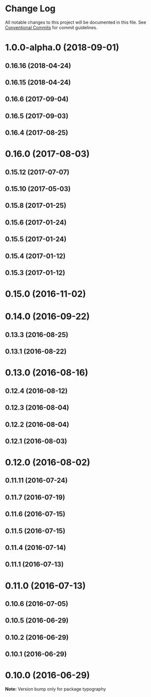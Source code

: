 # Change Log

All notable changes to this project will be documented in this file.
See [Conventional Commits](https://conventionalcommits.org) for commit guidelines.

<a name="1.0.0-alpha.0"></a>
# 1.0.0-alpha.0 (2018-09-01)



<a name="0.16.16"></a>
## 0.16.16 (2018-04-24)



<a name="0.16.15"></a>
## 0.16.15 (2018-04-24)



<a name="0.16.6"></a>
## 0.16.6 (2017-09-04)



<a name="0.16.5"></a>
## 0.16.5 (2017-09-03)



<a name="0.16.4"></a>
## 0.16.4 (2017-08-25)



<a name="0.16.0"></a>
# 0.16.0 (2017-08-03)



<a name="0.15.12"></a>
## 0.15.12 (2017-07-07)



<a name="0.15.10"></a>
## 0.15.10 (2017-05-03)



<a name="0.15.8"></a>
## 0.15.8 (2017-01-25)



<a name="0.15.6"></a>
## 0.15.6 (2017-01-24)



<a name="0.15.5"></a>
## 0.15.5 (2017-01-24)



<a name="0.15.4"></a>
## 0.15.4 (2017-01-12)



<a name="0.15.3"></a>
## 0.15.3 (2017-01-12)



<a name="0.15.0"></a>
# 0.15.0 (2016-11-02)



<a name="0.14.0"></a>
# 0.14.0 (2016-09-22)



<a name="0.13.3"></a>
## 0.13.3 (2016-08-25)



<a name="0.13.1"></a>
## 0.13.1 (2016-08-22)



<a name="0.13.0"></a>
# 0.13.0 (2016-08-16)



<a name="0.12.4"></a>
## 0.12.4 (2016-08-12)



<a name="0.12.3"></a>
## 0.12.3 (2016-08-04)



<a name="0.12.2"></a>
## 0.12.2 (2016-08-04)



<a name="0.12.1"></a>
## 0.12.1 (2016-08-03)



<a name="0.12.0"></a>
# 0.12.0 (2016-08-02)



<a name="0.11.11"></a>
## 0.11.11 (2016-07-24)



<a name="0.11.7"></a>
## 0.11.7 (2016-07-19)



<a name="0.11.6"></a>
## 0.11.6 (2016-07-15)



<a name="0.11.5"></a>
## 0.11.5 (2016-07-15)



<a name="0.11.4"></a>
## 0.11.4 (2016-07-14)



<a name="0.11.1"></a>
## 0.11.1 (2016-07-13)



<a name="0.11.0"></a>
# 0.11.0 (2016-07-13)



<a name="0.10.6"></a>
## 0.10.6 (2016-07-05)



<a name="0.10.5"></a>
## 0.10.5 (2016-06-29)



<a name="0.10.2"></a>
## 0.10.2 (2016-06-29)



<a name="0.10.1"></a>
## 0.10.1 (2016-06-29)



<a name="0.10.0"></a>
# 0.10.0 (2016-06-29)

**Note:** Version bump only for package typography
